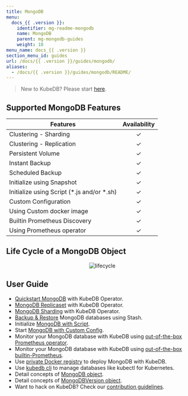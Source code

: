 ```yaml
---
title: MongoDB
menu:
  docs_{{ .version }}:
    identifier: mg-readme-mongodb
    name: MongoDB
    parent: mg-mongodb-guides
    weight: 10
menu_name: docs_{{ .version }}
section_menu_id: guides
url: /docs/{{ .version }}/guides/mongodb/
aliases:
  - /docs/{{ .version }}/guides/mongodb/README/
---
```


> New to KubeDB? Please start [here](/docs/README.md).

## Supported MongoDB Features

| Features                                     | Availability |
| -------------------------------------------- | :----------: |
| Clustering - Sharding                        |   &#10003;   |
| Clustering - Replication                     |   &#10003;   |
| Persistent Volume                            |   &#10003;   |
| Instant Backup                               |   &#10003;   |
| Scheduled Backup                             |   &#10003;   |
| Initialize using Snapshot                    |   &#10003;   |
| Initialize using Script (\*.js and/or \*.sh) |   &#10003;   |
| Custom Configuration                         |   &#10003;   |
| Using Custom docker image                    |   &#10003;   |
| Builtin Prometheus Discovery                 |   &#10003;   |
| Using Prometheus operator                    |   &#10003;   |

## Life Cycle of a MongoDB Object

<p align="center">
  <img alt="lifecycle"  src="/docs/images/mongodb/mgo-lifecycle.png">
</p>

## User Guide

- [Quickstart MongoDB](/docs/guides/mongodb/quickstart/quickstart.md) with KubeDB Operator.
- [MongoDB Replicaset](/docs/guides/mongodb/clustering/replicaset.md) with KubeDB Operator.
- [MongoDB Sharding](/docs/guides/mongodb/clustering/sharding.md) with KubeDB Operator.
- [Backup & Restore](/docs/guides/mongodb/backup/stash.md) MongoDB databases using Stash.
- Initialize [MongoDB with Script](/docs/guides/mongodb/initialization/using-script.md).
- Start [MongoDB with Custom Config](/docs/guides/mongodb/configuration/using-config-file.md).
- Monitor your MongoDB database with KubeDB using [out-of-the-box Prometheus operator](/docs/guides/mongodb/monitoring/using-prometheus-operator.md).
- Monitor your MongoDB database with KubeDB using [out-of-the-box builtin-Prometheus](/docs/guides/mongodb/monitoring/using-builtin-prometheus.md).
- Use [private Docker registry](/docs/guides/mongodb/private-registry/using-private-registry.md) to deploy MongoDB with KubeDB.
- Use [kubedb cli](/docs/guides/mongodb/cli/cli.md) to manage databases like kubectl for Kubernetes.
- Detail concepts of [MongoDB object](/docs/guides/mongodb/concepts/mongodb.md).
- Detail concepts of [MongoDBVersion object](/docs/guides/mongodb/concepts/catalog.md).
- Want to hack on KubeDB? Check our [contribution guidelines](/docs/CONTRIBUTING.md).
